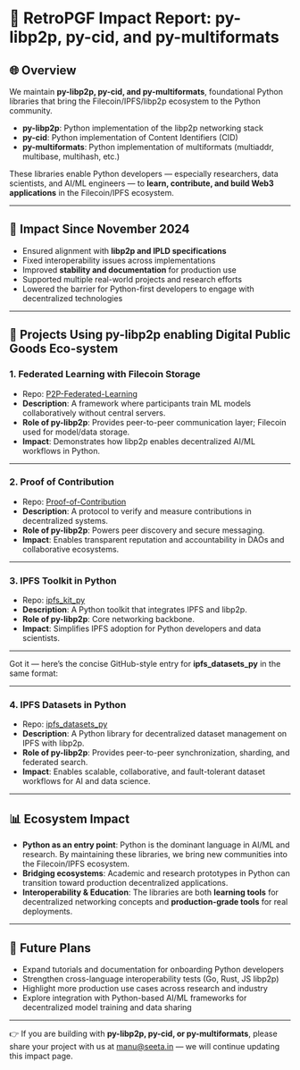 # 📌 RetroPGF Impact Report: py-libp2p, py-cid, and py-multiformats

## 🌐 Overview

We maintain **py-libp2p, py-cid, and py-multiformats**, foundational Python libraries that bring the Filecoin/IPFS/libp2p ecosystem to the Python community.  

- **py-libp2p**: Python implementation of the libp2p networking stack  
- **py-cid**: Python implementation of Content Identifiers (CID)  
- **py-multiformats**: Python implementation of multiformats (multiaddr, multibase, multihash, etc.)  

These libraries enable Python developers — especially researchers, data scientists, and AI/ML engineers — to **learn, contribute, and build Web3 applications** in the Filecoin/IPFS ecosystem.  

---

## 🚀 Impact Since November 2024

- Ensured alignment with **libp2p and IPLD specifications**  
- Fixed interoperability issues across implementations  
- Improved **stability and documentation** for production use  
- Supported multiple real-world projects and research efforts  
- Lowered the barrier for Python-first developers to engage with decentralized technologies  

---

## 🔧 Projects Using py-libp2p enabling Digital Public Goods Eco-system

### 1. Federated Learning with Filecoin Storage
- Repo: [P2P-Federated-Learning](https://github.com/lla-dane/P2P-Federated-Learning)  
- **Description**: A framework where participants train ML models collaboratively without central servers.  
- **Role of py-libp2p**: Provides peer-to-peer communication layer; Filecoin used for model/data storage.  
- **Impact**: Demonstrates how libp2p enables decentralized AI/ML workflows in Python.  

---

### 2. Proof of Contribution
- Repo: [Proof-of-Contribution](https://github.com/seetadev/Proof-of-Contribution)  
- **Description**: A protocol to verify and measure contributions in decentralized systems.  
- **Role of py-libp2p**: Powers peer discovery and secure messaging.  
- **Impact**: Enables transparent reputation and accountability in DAOs and collaborative ecosystems.  

---

### 3. IPFS Toolkit in Python
- Repo: [ipfs_kit_py](https://github.com/endomorphosis/ipfs_kit_py/tree/main/ipfs_kit_py/libp2p)  
- **Description**: A Python toolkit that integrates IPFS and libp2p.  
- **Role of py-libp2p**: Core networking backbone.  
- **Impact**: Simplifies IPFS adoption for Python developers and data scientists.  

---

Got it — here’s the concise GitHub-style entry for **ipfs_datasets_py** in the same format:

---

### 4. IPFS Datasets in Python

* Repo: [ipfs_datasets_py](https://github.com/endomorphosis/ipfs_datasets_py/tree/main/ipfs_datasets_py/libp2p_kit)
* **Description**: A Python library for decentralized dataset management on IPFS with libp2p.
* **Role of py-libp2p**: Provides peer-to-peer synchronization, sharding, and federated search.
* **Impact**: Enables scalable, collaborative, and fault-tolerant dataset workflows for AI and data science.

---

## 📊 Ecosystem Impact

- **Python as an entry point**: Python is the dominant language in AI/ML and research. By maintaining these libraries, we bring new communities into the Filecoin/IPFS ecosystem.  
- **Bridging ecosystems**: Academic and research prototypes in Python can transition toward production decentralized applications.  
- **Interoperability & Education**: The libraries are both **learning tools** for decentralized networking concepts and **production-grade tools** for real deployments.  

---

## 🔮 Future Plans

- Expand tutorials and documentation for onboarding Python developers  
- Strengthen cross-language interoperability tests (Go, Rust, JS libp2p)  
- Highlight more production use cases across research and industry  
- Explore integration with Python-based AI/ML frameworks for decentralized model training and data sharing  

---

👉 If you are building with **py-libp2p, py-cid, or py-multiformats**, please share your project with us at manu@seeta.in — we will continue updating this impact page.  
